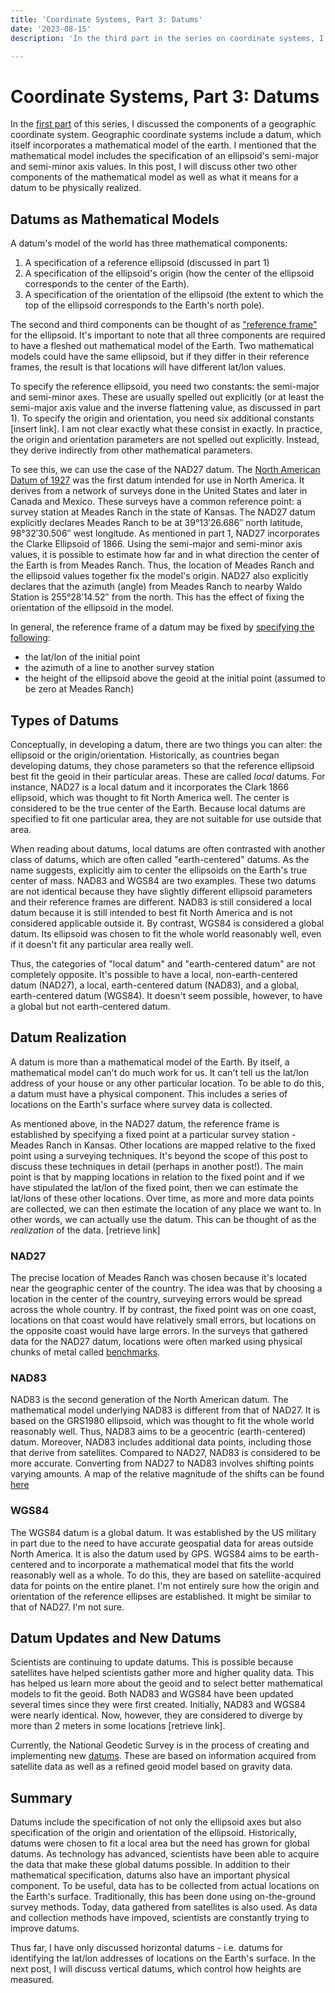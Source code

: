 ```yaml
---
title: 'Coordinate Systems, Part 3: Datums'
date: '2023-08-15'
description: 'In the third part in the series on coordinate systems, I discuss in more detail what datums are and the models of the Earth that they incorporate.'

---
```


# Coordinate Systems, Part 3: Datums

In the [first part](crs1) of this series, I discussed the components of a geographic coordinate system. Geographic coordinate systems include a datum, which itself incorporates a mathematical model of the earth. I mentioned that the mathematical model includes the specification of an ellipsoid's semi-major and semi-minor axis values. In this post, I will discuss other two other components of the mathematical model as well as what it means for a datum to be physically realized.

## Datums as Mathematical Models

A datum's model of the world has three mathematical components:

1. A specification of a reference ellipsoid (discussed in part 1)
2. A specification of the ellipsoid's origin (how the center of the ellipsoid corresponds to the center of the Earth).
3. A specification of the orientation of the ellipsoid (the extent to which the top of the ellipsoid corresponds to the Earth's north pole).

The second and third components can be thought of as ["reference frame"](https://www.icsm.gov.au/education/fundamentals-mapping/datums/datums-explained-more-detail) for the ellipsoid. It's important to note that all three components are required to have a fleshed out mathematical model of the Earth. Two mathematical models could have the same ellipsoid, but if they differ in their reference frames, the result is that locations will have different lat/lon values.

To specify the reference ellipsoid, you need two constants: the semi-major and semi-minor axes. These are usually spelled out explicitly (or at least the semi-major axis value and the inverse flattening value, as discussed in part 1). To specify the origin and orientation, you need six additional constants [insert link]. I am not clear exactly what these consist in exactly. In practice, the origin and orientation parameters are not spelled out explicitly. Instead, they derive indirectly from other mathematical parameters. 

To see this, we can use the case of the NAD27 datum. The [North American Datum of 1927](https://en.wikipedia.org/wiki/North_American_Datum) was the first datum intended for use in North America. It derives from a network of surveys done in the United States and later in Canada and Mexico. These surveys have a common reference point: a survey station at Meades Ranch in the state of Kansas. The NAD27 datum explicitly declares Meades Ranch to be at 39°13′26.686″ north latitude, 98°32′30.506″ west longitude. As mentioned in part 1, NAD27 incorporates the Clarke Ellipsoid of 1866. Using the semi-major and semi-minor axis values, it is possible to estimate how far and in what direction the center of the Earth is from Meades Ranch. Thus, the location of Meades Ranch and the ellipsoid values together fix the model's origin. NAD27 also explicitly declares that the azimuth (angle) from Meades Ranch to nearby Waldo Station is 255°28′14.52″ from the north. This has the effect of fixing the orientation of the ellipsoid in the model.

In general, the reference frame of a datum may be fixed by [specifying the following](https://geodesy.noaa.gov/PUBS_LIB/Geodesy4Layman/TR80003B.HTM#ZZ7):
- the lat/lon of the initial point
- the azimuth of a line to another survey station
- the height of the ellipsoid above the geoid at the initial point (assumed to be zero at Meades Ranch)

## Types of Datums

Conceptually, in developing a datum, there are two things you can alter: the ellipsoid or the origin/orientation. Historically, as countries began developing datums, they chose parameters so that the reference ellipsoid best fit the geoid in their particular areas. These are called *local* datums. For instance, NAD27 is a local datum and it incorporates the Clark 1866 ellipsoid, which was thought to fit North America well. The center is considered to be the true center of the Earth. Because local datums are specified to fit one particular area, they are not suitable for use outside that area.

When reading about datums, local datums are often contrasted with another class of datums, which are often called "earth-centered" datums. As the name suggests, explicitly aim to center the ellipsoids on the Earth's true center of mass. NAD83 and WGS84 are two examples. These two datums are not identical because they have slightly different ellipsoid parameters and their reference frames are different. NAD83 is still considered a local datum because it is still intended to best fit North America and is not considered applicable outside it. By contrast, WGS84 is considered a global datum. Its ellipsoid was chosen to fit the whole world reasonably well, even if it doesn't fit any particular area really well.

Thus, the categories of "local datum" and "earth-centered datum" are not completely opposite. It's possible to have a local, non-earth-centered datum (NAD27), a local, earth-centered datum (NAD83), and a global, earth-centered datum (WGS84). It doesn't seem possible, however, to have a global but not earth-centered datum.

## Datum Realization

A datum is more than a mathematical model of the Earth. By itself, a mathematical model can't do much work for us. It can't tell us the lat/lon address of your house or any other particular location. To be able to do this, a datum must have a physical component. This includes a series of locations on the Earth's surface where survey data is collected. 

As mentioned above, in the NAD27 datum, the reference frame is established by specifying a fixed point at a particular survey station - Meades Ranch in Kansas. Other locations are mapped relative to the fixed point using a surveying techniques. It's beyond the scope of this post to discuss these techniques in detail (perhaps in another post!). The main point is that by mapping locations in relation to the fixed point and if we have stipulated the lat/lon of the fixed point, then we can estimate the lat/lons of these other locations. Over time, as more and more data points are collected, we can then estimate the location of any place we want to. In other words, we can actually use the datum. This can be thought of as the *realization* of the data. [retrieve link]

### NAD27

The precise location of Meades Ranch was chosen because it's located near the geographic center of the country. The idea was that by choosing a location in the center of the country, surveying errors would be spread across the whole country. If by contrast, the fixed point was on one coast, locations on that coast would have relatively small errors, but locations on the opposite coast would have large errors. In the surveys that gathered data for the NAD27 datum, locations were often marked using physical chunks of metal called [benchmarks](https://www.e-education.psu.edu/geog862/node/1797).

### NAD83

NAD83 is the second generation of the North American datum. The mathematical model underlying NAD83 is different from that of NAD27. It is based on the GRS1980 ellipsoid, which was thought to fit the whole world reasonably well. Thus, NAD83 aims to be a geocentric (earth-centered) datum. Moreover, NAD83 includes additional data points, including those that derive from satellites. Compared to NAD27, NAD83 is considered to be more accurate. Converting from NAD27 to NAD83 involves shifting points varying amounts. A map of the relative magnitude of the shifts can be found [here](https://en.wikipedia.org/wiki/North_American_Datum#/media/File:Datum_Shift_Between_NAD27_and_NAD83.png)

### WGS84

The WGS84 datum is a global datum. It was established by the US military in part due to the need to have accurate geospatial data for areas outside North America. It is also the datum used by GPS. WGS84 aims to be earth-centered and to incorporate a mathematical model that fits the world reasonably well as a whole. To do this, they are based on satellite-acquired data for points on the entire planet. I'm not entirely sure how the origin and orientation of the reference ellipses are established. It might be similar to that of NAD27. I'm not sure.

## Datum Updates and New Datums

Scientists are continuing to update datums. This is possible because satellites have helped scientists gather more and higher quality data. This has helped us learn more about the geoid and to select better mathematical models to fit the geoid. Both NAD83 and WGS84 have been updated several times since they were first created. Initially, NAD83 and WGS84 were nearly identical. Now, however, they are considered to diverge by more than 2 meters in some locations [retrieve link].

Currently, the National Geodetic Survey is in the process of creating and implementing new [datums](https://geodesy.noaa.gov/datums/newdatums/index.shtml). These are based on information acquired from satellite data as well as a refined geoid model based on gravity data.

## Summary

Datums include the specification of not only the ellipsoid axes but also specification of the origin and orientation of the ellipsoid. Historically, datums were chosen to fit a local area but the need has grown for global datums. As technology has advanced, scientists have been able to acquire the data that make these global datums possible. In addition to their mathematical specification, datums also have an important physical component. To be useful, data has to be collected from actual locations on the Earth's surface. Traditionally, this has been done using on-the-ground survey methods. Today, data gathered from satellites is also used. As data and collection methods have impoved, scientists are constantly trying to improve datums.

Thus far, I have only discussed horizontal datums - i.e. datums for identifying the lat/lon addresses of locations on the Earth's surface. In the next post, I will discuss vertical datums, which control how heights are measured.
